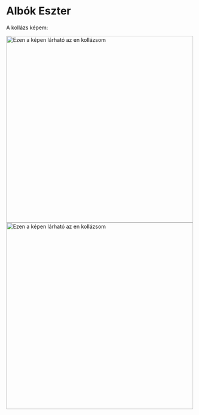 <html>
    <head>
    <title>Eszter oldala</title>
    </head>
 <body>
     
<h1>Albók Eszter</h1>
     <p>A kollázs képem:</p>
<img src="https://i.imgur.com/uOHBJCs.jpeg" alt="Ezen a képen lárható az en kollázsom" width=500>
<img src="https://i.imgur.com/z958aDn.jpeg" alt="Ezen a képen lárható az en kollázsom" width=500>

  </body>
</html>



